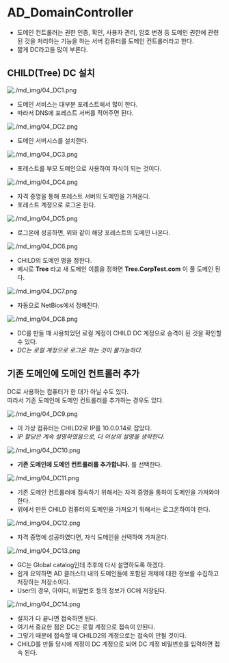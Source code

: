 # AD_DomainController

* 도메인 컨트롤러는 권한 인증, 확인, 사용자 관리, 암호 변경 등 도메인 권한에 관련된 것을 처리하는 기능을 하는 서버 컴퓨터를 도메인 컨트롤러라고 한다.
* 짧게 DC라고들 많이 부른다.

## CHILD(Tree) DC 설치

![./md_img/04_DC1.png](./md_img/04_DC1.png)

* 도메인 서비스는 대부분 포레스트에서 많이 한다.
* 따라서 DNS에 포레스트 서버를 적어주면 된다.

![./md_img/04_DC2.png](./md_img/04_DC2.png)

* 도메인 서버시스를 설치한다.

![./md_img/04_DC3.png](./md_img/04_DC3.png)

* 포레스트를 부모 도메인으로 사용하여 자식이 되는 것이다.

![./md_img/04_DC4.png](./md_img/04_DC4.png)

* 자격 증명을 통해 포레스트 서버의 도메인을 가져온다.
* 포레스트 계정으로 로그온 한다.

![./md_img/04_DC5.png](./md_img/04_DC5.png)

* 로그온에 성공하면, 위와 같이 해당 포레스트의 도메인 나온다.

![./md_img/04_DC6.png](./md_img/04_DC6.png)

* CHILD의 도메인 명을 정한다.
* 예시로 __Tree__ 라고 새 도메인 이름을 정하면 __Tree.CorpTest.com__ 이 풀 도메인 된다.

![./md_img/04_DC7.png](./md_img/04_DC7.png)

* 자동으로 NetBios에서 정해진다.

![./md_img/04_DC8.png](./md_img/04_DC8.png)

* DC를 만들 때 사용되었던 로컬 계정이 CHILD DC 계정으로 승격이 된 것을 확인할 수 있다.
* _DC는 로컬 계정으로 로그온 하는 것이 불가능하다._  

## 기존 도메인에 도메인 컨트롤러 추가

DC로 사용하는 컴퓨터가 한 대가 아닐 수도 있다.   
따라서 기존 도메인에 도메인 컨트롤러를 추가하는 경우도 있다.

![./md_img/04_DC9.png](./md_img/04_DC9.png)

* 이 가상 컴퓨터는 CHILD2로 IP를 10.0.0.14로 잡았다.
* _IP 할당은 계속 설명하였음으로, 더 이상의 설명을 생략한다._

![./md_img/04_DC10.png](./md_img/04_DC10.png)

* __기존 도메인에 도메인 컨트롤러를 추가합니다.__ 를 선택한다.

![./md_img/04_DC11.png](./md_img/04_DC11.png)

* 기존 도메인 컨트롤러에 접속하기 위해서는 자격 증명을 통하여 도메인을 가져와야 한다.
* 위에서 만든 CHILD 컴퓨터의 도메인을 가져오기 위해서는 로그온하여야 한다.

![./md_img/04_DC12.png](./md_img/04_DC12.png)

* 자격 증명에 성공하였다면, 자식 도메인을 선택하여 가져온다.

![./md_img/04_DC13.png](./md_img/04_DC13.png)

* GC는 Global catalog인데 추후에 다시 설명하도록 하겠다.
* 쉽게 요약하면 AD 클러스터 내의 도메인들에 포함된 개체에 대한 정보를 수집하고 저장하는 저장소이다.
* User의 경우, 아이디, 비밀번호 등의 정보가 GC에 저장된다.

![./md_img/04_DC14.png](./md_img/04_DC14.png)

* 설치가 다 끝나면 접속하면 된다.
* 여기서 중요한 점은 DC는 로컬 계정으로 접속이 안된다.
* 그렇기 때문에 접속할 때 CHILD2의 계정으로는 접속이 안될 것이다.
* CHILD를 만들 당시에 계정이 DC 계정으로 되어 DC 계정 비밀번호를 입력하면 접속 된다.
